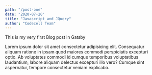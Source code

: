 ```yaml
---
path: "/post-one"
date: "2020-07-20"
title: "Javascript and JQuery"
author: "Codecell Team"
---
```


This is my very first Blog post in Gatsby

Lorem ipsum dolor sit amet consectetur adipisicing elit. Consequatur aliquam ratione in ipsam quod maiores commodi perspiciatis excepturi optio. Ab voluptates commodi id cumque temporibus voluptatibus laudantium, labore aliquam delectus excepturi illo vero? Cumque sint aspernatur, tempore consectetur veniam explicabo.
